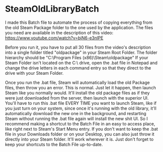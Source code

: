 # SteamOldLibraryBatch
I made this Batch file to automate the process of copying everything from the old Steam Package folder to the one used by the application. The files you need are available in the description of this video: https://www.youtube.com/watch?v=bjN6-e3nlPE

Before you run it, you have to put all 30 files from the video's description into a single folder titled "oldpackage" in your Steam Root Folder. The folder hierarchy should be "C:\Program Files (x86)\Steam\oldpackage"
If your Steam Folder isn't located on the C:\ drive, open the .bat file in Notepad and change the drive letters in each command entry so that they direct to the drive with your Steam Folder.

Once you run the .bat file,  Steam will automatically load the old Package files, then throw you an error. This is normal. Just let it happen, then launch Steam like you normally would. It'll install the old package files as if they were just downloaded from the server, then launch with the superior UI.
You'll have to run this .bat file EVERY TIME you want to launch Steam, like if you just turn on your system, since once it's running with the old library, it'll automatically download the new one in the background, and restarting Steam without running the .bat file again will install the new shit UI. So I recommend making a shortcut to the Batch File in an easy to access place, like right next to Steam's Start Menu entry.
If you don't want to keep the .bat file in your Downloads folder or on your Desktop, you can also just throw it directly into your Steam folder. It'll work wherever it is. Just don't forget to keep your shortcuts to the Batch File up-to-date.
